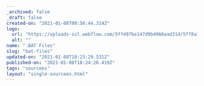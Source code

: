 ```yaml
---
_archived: false
_draft: false
created-on: "2021-01-08T00:56:44.314Z"
logo:
  url: "https://uploads-ssl.webflow.com/5ff497be147d9b4966ead314/5ff8a31fde1912482fbb5052_BAT.png"
  alt: ""
name: ".BAT Files"
slug: "bat-files"
updated-on: "2021-01-08T18:23:29.531Z"
published-on: "2021-01-08T18:24:26.419Z"
tags: "sourcees"
layout: "single-sourcees.html"
---
```



